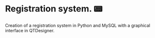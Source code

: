 # Registration system. 📟
Creation of a registration system in Python and MySQL with a graphical interface in QTDesigner.
